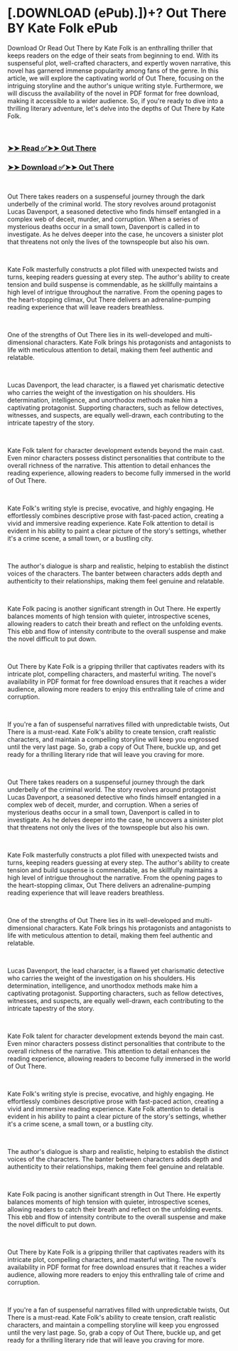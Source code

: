 # [.DOWNLOAD (ePub).])+? Out There BY Kate  Folk ePub

<p>Download Or Read Out There by Kate  Folk is an enthralling thriller that keeps readers on the edge of their seats from beginning to end. With its suspenseful plot, well-crafted characters, and expertly woven narrative, this novel has garnered immense popularity among fans of the genre. In this article, we will explore the captivating world of Out There, focusing on the intriguing storyline and the author's unique writing style. Furthermore, we will discuss the availability of the novel in PDF format for free download, making it accessible to a wider audience. So, if you're ready to dive into a thrilling literary adventure, let's delve into the depths of Out There by Kate  Folk.</p>
<p>&nbsp;</p>

### [➤➤ Read ✅➤➤ Out There](https://pdf2worldwide.blogspot.com/id/58446220)

### [➤➤ Download ✅➤➤ Out There](https://pdf2worldwide.blogspot.com/id/58446220)

<p>&nbsp;</p>
<p>Out There takes readers on a suspenseful journey through the dark underbelly of the criminal world. The story revolves around protagonist Lucas Davenport, a seasoned detective who finds himself entangled in a complex web of deceit, murder, and corruption. When a series of mysterious deaths occur in a small town, Davenport is called in to investigate. As he delves deeper into the case, he uncovers a sinister plot that threatens not only the lives of the townspeople but also his own.</p>
<p>&nbsp;</p>
<p>Kate  Folk masterfully constructs a plot filled with unexpected twists and turns, keeping readers guessing at every step. The author's ability to create tension and build suspense is commendable, as he skillfully maintains a high level of intrigue throughout the narrative. From the opening pages to the heart-stopping climax, Out There delivers an adrenaline-pumping reading experience that will leave readers breathless.</p>
<p>&nbsp;</p>
<p>One of the strengths of Out There lies in its well-developed and multi-dimensional characters. Kate  Folk brings his protagonists and antagonists to life with meticulous attention to detail, making them feel authentic and relatable.</p>
<p>&nbsp;</p>
<p>Lucas Davenport, the lead character, is a flawed yet charismatic detective who carries the weight of the investigation on his shoulders. His determination, intelligence, and unorthodox methods make him a captivating protagonist. Supporting characters, such as fellow detectives, witnesses, and suspects, are equally well-drawn, each contributing to the intricate tapestry of the story.</p>
<p>&nbsp;</p>
<p>Kate  Folk talent for character development extends beyond the main cast. Even minor characters possess distinct personalities that contribute to the overall richness of the narrative. This attention to detail enhances the reading experience, allowing readers to become fully immersed in the world of Out There.</p>
<p>&nbsp;</p>
<p>Kate  Folk's writing style is precise, evocative, and highly engaging. He effortlessly combines descriptive prose with fast-paced action, creating a vivid and immersive reading experience. Kate  Folk attention to detail is evident in his ability to paint a clear picture of the story's settings, whether it's a crime scene, a small town, or a bustling city.</p>
<p>&nbsp;</p>
<p>The author's dialogue is sharp and realistic, helping to establish the distinct voices of the characters. The banter between characters adds depth and authenticity to their relationships, making them feel genuine and relatable.</p>
<p>&nbsp;</p>
<p>Kate  Folk pacing is another significant strength in Out There. He expertly balances moments of high tension with quieter, introspective scenes, allowing readers to catch their breath and reflect on the unfolding events. This ebb and flow of intensity contribute to the overall suspense and make the novel difficult to put down.</p>
<p>&nbsp;</p>
<p>Out There by Kate  Folk is a gripping thriller that captivates readers with its intricate plot, compelling characters, and masterful writing. The novel's availability in PDF format for free download ensures that it reaches a wider audience, allowing more readers to enjoy this enthralling tale of crime and corruption.</p>
<p>&nbsp;</p>
<p>If you're a fan of suspenseful narratives filled with unpredictable twists, Out There is a must-read. Kate  Folk's ability to create tension, craft realistic characters, and maintain a compelling storyline will keep you engrossed until the very last page. So, grab a copy of Out There, buckle up, and get ready for a thrilling literary ride that will leave you craving for more.</p>
<p>&nbsp;</p>
<p>Out There takes readers on a suspenseful journey through the dark underbelly of the criminal world. The story revolves around protagonist Lucas Davenport, a seasoned detective who finds himself entangled in a complex web of deceit, murder, and corruption. When a series of mysterious deaths occur in a small town, Davenport is called in to investigate. As he delves deeper into the case, he uncovers a sinister plot that threatens not only the lives of the townspeople but also his own.</p>
<p>&nbsp;</p>
<p>Kate  Folk masterfully constructs a plot filled with unexpected twists and turns, keeping readers guessing at every step. The author's ability to create tension and build suspense is commendable, as he skillfully maintains a high level of intrigue throughout the narrative. From the opening pages to the heart-stopping climax, Out There delivers an adrenaline-pumping reading experience that will leave readers breathless.</p>
<p>&nbsp;</p>
<p>One of the strengths of Out There lies in its well-developed and multi-dimensional characters. Kate  Folk brings his protagonists and antagonists to life with meticulous attention to detail, making them feel authentic and relatable.</p>
<p>&nbsp;</p>
<p>Lucas Davenport, the lead character, is a flawed yet charismatic detective who carries the weight of the investigation on his shoulders. His determination, intelligence, and unorthodox methods make him a captivating protagonist. Supporting characters, such as fellow detectives, witnesses, and suspects, are equally well-drawn, each contributing to the intricate tapestry of the story.</p>
<p>&nbsp;</p>
<p>Kate  Folk talent for character development extends beyond the main cast. Even minor characters possess distinct personalities that contribute to the overall richness of the narrative. This attention to detail enhances the reading experience, allowing readers to become fully immersed in the world of Out There.</p>
<p>&nbsp;</p>
<p>Kate  Folk's writing style is precise, evocative, and highly engaging. He effortlessly combines descriptive prose with fast-paced action, creating a vivid and immersive reading experience. Kate  Folk attention to detail is evident in his ability to paint a clear picture of the story's settings, whether it's a crime scene, a small town, or a bustling city.</p>
<p>&nbsp;</p>
<p>The author's dialogue is sharp and realistic, helping to establish the distinct voices of the characters. The banter between characters adds depth and authenticity to their relationships, making them feel genuine and relatable.</p>
<p>&nbsp;</p>
<p>Kate  Folk pacing is another significant strength in Out There. He expertly balances moments of high tension with quieter, introspective scenes, allowing readers to catch their breath and reflect on the unfolding events. This ebb and flow of intensity contribute to the overall suspense and make the novel difficult to put down.</p>
<p>&nbsp;</p>
<p>Out There by Kate  Folk is a gripping thriller that captivates readers with its intricate plot, compelling characters, and masterful writing. The novel's availability in PDF format for free download ensures that it reaches a wider audience, allowing more readers to enjoy this enthralling tale of crime and corruption.</p>
<p>&nbsp;</p>
<p>If you're a fan of suspenseful narratives filled with unpredictable twists, Out There is a must-read. Kate  Folk's ability to create tension, craft realistic characters, and maintain a compelling storyline will keep you engrossed until the very last page. So, grab a copy of Out There, buckle up, and get ready for a thrilling literary ride that will leave you craving for more.</p>
<p>&nbsp;</p>
